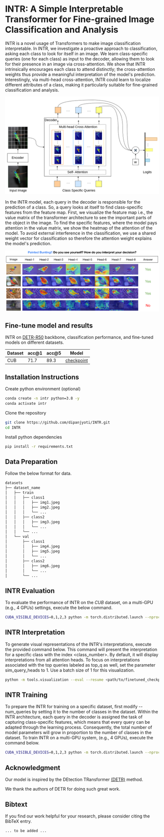 # INTR: A Simple Interpretable Transformer for Fine-grained Image Classification and Analysis

INTR is a novel usage of Transformers to make image classification interpretable. In INTR, we investigate a proactive approach to classification, asking each class to look for itself in an image. We learn class-specific queries (one for each class) as input to the decoder, allowing them to look for their presence in an image via cross-attention.  We show that INTR intrinsically encourages each class to attend distinctly; the cross-attention weights thus provide a meaningful interpretation of the model's prediction. Interestingly, via multi-head cross-attention, INTR could learn to localize different attributes of a class, making it particularly suitable for fine-grained classification and analysis.

![Image Description](git_images/architecture.png)

In the INTR model, each query in the decoder is responsible for the prediction of a class. So, a query looks at itself to find class-specific features from the feature map. First, we visualize the feature map i.e., the value matrix of the transformer architecture to see the important parts of the object in the image. To find the specific features, where the model pays attention in the value matrix, we show the heatmap of the attention of the model. To avoid external interference in the classification, we use a shared weight vector for classification so therefore the attention weight explains the model's prediction.

![Image Description](git_images/teaser.png)

## Fine-tune model and results

INTR on [DETR-R50](https://github.com/facebookresearch/detr) backbone, classification performance, and fine-tuned models on different datasets.


| Dataset | acc@1 | acc@5 | Model |
|----------|----------|----------|----------|
| CUB | 71.7 | 89.3 |  [checkpoint](https://huggingface.co/imageomics/intr-detr-r50-cub/resolve/main/checkpoint.pth)|





## Installation Instructions

Create python environment (optional)
```sh
conda create -n intr python=3.8 -y
conda activate intr
```

Clone the repository
```sh
git clone https://github.com/dipanjyoti/INTR.git
cd INTR
```

Install python dependencies

```sh
pip install -r requirements.txt
```

## Data Preparation
Follow the below format for data.
```
datasets
├── dataset_name
│   ├── train
│   │   ├── class1
│   │   │   ├── img1.jpeg
│   │   │   ├── img2.jpeg
│   │   │   └── ...
│   │   ├── class2
│   │   │   ├── img3.jpeg
│   │   │   └── ...
│   │   └── ...
│   └── val
│       ├── class1
│       │   ├── img4.jpeg
│       │   ├── img5.jpeg
│       │   └── ...
│       ├── class2
│       │   ├── img6.jpeg
│       │   └── ...
│       └── ...
```

## INTR Evaluation
To evaluate the performance of INTR on the _CUB_ dataset, on a multi-GPU (e.g., 4 GPUs) settings, execute the below command.

```sh
CUDA_VISIBLE_DEVICES=0,1,2,3 python -m torch.distributed.launch --nproc_per_node=4 --master_port 12345 --use_env main.py --eval --resume <path/to/finetuned_checkpoint.pth> --dataset_path <path/to/datasets> --dataset_name <dataset_name>
```
## INTR Interpretation

To generate visual representations of the INTR's interpretations, execute the provided command below. This command will present the interpretation for a specific class with the index <class_number>. By default, it will display interpretations from all attention heads. To focus on interpretations associated with the top queries labeled as top_q as well, set the parameter sim_query_heads to 1. Use a batch size of 1 for this visualization.

```sh
python -m tools.visualization --eval --resume <path/to/finetuned_checkpoint.pth> --dataset_name <dataset_name> --class_index <class_number>
```
## INTR Training
To prepare the INTR for training on a specific dataset, first modify --num_queries by setting it to the number of classes in the dataset. Within the INTR architecture, each query in the decoder is assigned the task of capturing class-specific features, which means that every query can be adapted through the learning process. Consequently, the total number of model parameters will grow in proportion to the number of classes in the dataset. To train INTR on a multi-GPU system, (e.g., 4 GPUs), execute the command below.

```sh
CUDA_VISIBLE_DEVICES=0,1,2,3 python -m torch.distributed.launch --nproc_per_node=4 --master_port 12345 --use_env main.py --finetune <path/to/detr_r50_checkpoint.pth> --dataset_path <path/to/datasets> --dataset_name <dataset_name> --num_queries <num_of_classes>
```
## Acknowledgment
Our model is inspired by the DEtection TRansformer [(DETR)](https://github.com/facebookresearch/detr) method.

We thank the authors of DETR for doing such great work.

## Bibtext
If you find our work helpful for your research, please consider citing the BibTeX entry.
```sh
... to be added ...
```
